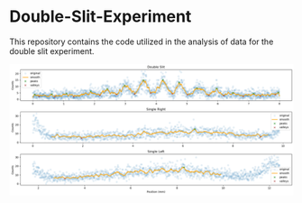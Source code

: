# Double-Slit-Experiment
This repository contains the code utilized in the analysis of data for the double slit experiment.

<img src= "https://github.com/espitia01/Double-Slit-Experiment/blob/main/figures/img2.png?raw=true"/>

